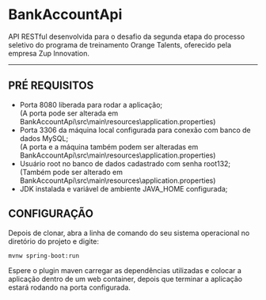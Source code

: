# BankAccountApi
  API RESTful desenvolvida para o desafio da segunda etapa do processo seletivo do programa de treinamento Orange Talents, oferecido pela empresa Zup Innovation.

-----------------------------------

## PRÉ REQUISITOS
* Porta 8080 liberada para rodar a aplicação;  
  (A porta pode ser alterada em BankAccountApi\src\main\resources\application.properties)
* Porta 3306 da máquina local configurada para conexão com banco de dados MySQL;  
  (A porta e a máquina também podem ser alteradas em BankAccountApi\src\main\resources\application.properties)
* Usuário root no banco de dados cadastrado com senha root132;  
  (Também pode ser alterado em BankAccountApi\src\main\resources\application.properties)
* JDK instalada e variável de ambiente JAVA_HOME configurada;

## CONFIGURAÇÃO
  Depois de clonar, abra a linha de comando do seu sistema operacional no diretório do projeto e digite: 
```
mvnw spring-boot:run
```
  Espere o plugin maven carregar as dependências utilizadas e colocar a aplicação dentro de um web container, depois que terminar a aplicação estará rodando na porta configurada.
